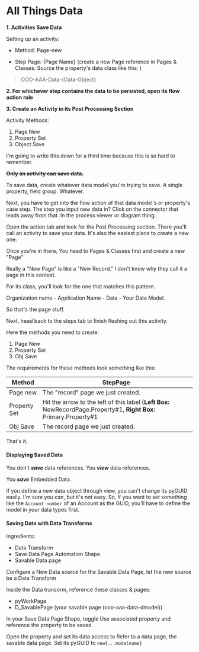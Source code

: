 # All Things Data

**1. Activities Save Data**

Setting up an activity:

- Method: Page-new

- Step Page: {Page Name} (create a new Page reference in Pages & Classes. Source the property's data class like this: )

> OOO-AAA-Data-{Data-Object}

**2. For whichever step contains the data to be persisted, open its flow action rule**

**3. Create an Activity in its Post Processing Section**

Activity Methods:

1. Page New
2. Property Set
3. Object Save

I'm going to write this down for a third time because this is so hard to remember.

~~**Only an activity can save data.**~~

To save data, create whatever data model you're trying to save. A single property, field group. Whatever.

Next, you have to get into the flow action of that data model's or property's case step. The step you input new data in? Click on the connector that leads away from that. In the process viewer or diagram thing.

Open the action tab and look for the Post Processing section. There you'll call an activity to save your data. It's also the easiest place to create a new one.

Once you're in there, You head to Pages & Classes first and create a new "Page"

Really a "New Page" is like a "New Record." I don't know why they call it a page in this context. 

For its class, you'll look for the one that matches this pattern.


Organization name - Application Name - Data - Your Data Model.

So that's the page stuff.

Next, head back to the steps tab to finish fleshing out this activity.

Here the methods you need to create:

1. Page New
2. Property Set
3. Obj Save

The requirements for these methods look something like this:

|Method|StepPage|
|-|-|
|Page new|The "record" page we just created.|
|Property Set|Hit the arrow to the left of this label {**Left Box:** NewRecordPage.Property#1, **Right Box:** Primary.Property#1|
|Obj Save|The record page we just created.|

That's it.

#### Displaying Saved Data

You don't ***save*** data references. You ***view*** data references.

You ***save*** Embedded Data.

If you define a new data object through view, you can't change its pyGUID easily. I'm sure you can, but it's not easy. So, if you want to set something like the `Account number` of an Account as the GUID, you'll have to define the model in your data types first.

#### Saving Data with Data Transforms

Ingredients:

- Data Transform
- Save Data Page Automation Shape
- Savable Data page

Configure a New Data source for the Savable Data Page, let the new source be a Data Transform

Inside the Data transorm, reference these classes & pages:

- pyWorkPage
- D_SavablePage (your savable page (ooo-aaa-data-dmodel))

In your Save Data Page Shape, toggle Use associated property and reference the property to be saved.

Open the property and set its data access to Refer to a data page, the savable data page. Set its pyGUID to `new{...modelname}`
